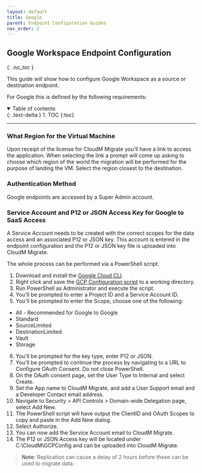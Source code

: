 ```yaml
---
layout: default
title: Google
parent: Endpoint Configuration Guides
nav_order: 2
---
```


## Google Workspace Endpoint Configuration
{: .no_toc }

This guide will show how to configure Google Workspace as a source or destination endpoint. 

For Google this is defined by the following requirements:

<a name="top"></a>
<details open markdown="block">
  <summary>
    Table of contents
  </summary>
  {: .text-delta }
1. TOC
{:toc}
</details>

---

### What Region for the Virtual Machine

Upon receipt of the license for CloudM Migrate you'll have a link to access the application. When selecting the link a prompt will come up asking to choose which region of the world the migration will be performed for the purpose of landing the VM. Select the region closest to the destination. 

### Authentication Method

Google endpoints are accessed by a Super Admin account. 

### Service Account and P12 or JSON Access Key for Google to SaaS Access

A Service Account needs to be created with the correct scopes for the data access and an associated P12 or JSON key. This account is entered in the endpoint configuration and the P12 or JSON key file is uploaded into CloudM Migrate. 

The whole process can be performed via a PowerShell script. 

1. Download and install the <a href="https://cloud.google.com/sdk/docs/install">Google Cloud CLI</a>.
2. Right click and save the <a href="[https://bitbucket.org/cloudsols/cloudm-public/src/main/Migrate/PowerShell/GCP_Configuration.ps1](https://bitbucket.org/cloudsols/cloudm-public/raw/9b4bf82a3ff82572e61a1fea877f6d9091958b1d/Migrate/PowerShell/GCP_Configuration.ps1)">GCP Configuration script</a> to a working directory.
3. Run PowerShell as Administrator and execute the script. 
4. You'll be prompted to enter a Project ID and a Service Account ID.
5. You'll be prompted to enter the Scope, choose one of the following:
  - All - Recommended for Google to Google
  - Standard
  - SourceLimited
  - DestinationLimited
  - Vault
  - Storage
6. You'll be prompted for the key type, enter P12 or JSON. 
7. You'll be prompted to continue the process by navigating to a URL to Configure OAuth Consent. Do not close PowerShell. 
8. On the OAuth consent page, set the User Type to Internal and select Create.
9. Set the App name to CloudM Migrate, and add a User Support email and a Developer Contact email address.
10. Navigate to Security > API Controls > Domain-wide Delegation page, select Add New.
11. The PowerShell script will have output the ClientID and OAuth Scopes to copy and paste in the Add New dialog. 
12. Select Authorize. 
13. You can now add the Service Account email to CloudM Migrate. 
14. The P12 or JSON Access key will be located under C:\CloudM\GCPConfig and can be uploaded into CloudM Migrate. 

> **Note**: Replication can cause a delay of 2 hours before these can be used to migrate data. 
